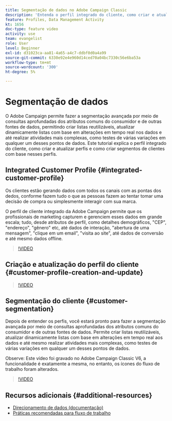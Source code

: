 ```yaml
---
title: Segmentação de dados no Adobe Campaign Classic
description: 'Entenda o perfil integrado do cliente, como criar e atualizar perfis e como criar segmentos de clientes com base nesses perfis. '
feature: Profiles, Data Management Activity
kt: 1656
doc-type: feature video
activity: use
team: evangelist
role: User
level: Beginner
exl-id: d31023ca-aa81-4a65-a4c7-ddbf0d0a4a99
source-git-commit: 6330e92e4e960d14ced70a04bc7330c56e6ba53a
workflow-type: tm+mt
source-wordcount: '300'
ht-degree: 5%

---
```


# Segmentação de dados

O Adobe Campaign permite fazer a segmentação avançada por meio de consultas aprofundadas dos atributos comuns do consumidor e de outras fontes de dados, permitindo criar listas reutilizáveis, atualizar dinamicamente listas com base em alterações em tempo real nos dados e até realizar atividades mais complexas, como testes de várias variações em qualquer um desses pontos de dados. Este tutorial explica o perfil integrado do cliente, como criar e atualizar perfis e como criar segmentos de clientes com base nesses perfis.

## Integrated Customer Profile {#integrated-customer-profile}

Os clientes estão gerando dados com todos os canais com as pontas dos dedos, conforme fazem tudo o que as pessoas fazem ao tentar tomar uma decisão de compra ou simplesmente interagir com sua marca.

O perfil de cliente integrado da Adobe Campaign permite que os profissionais de marketing capturem e gerenciem esses dados em grande escala; tudo, desde atributos de perfil, como detalhes demográficos, &quot;CEP&quot;, &quot;endereço&quot;, &quot;gênero&quot; etc, até dados de interação, &quot;abertura de uma mensagem&quot;, &quot;clique em um email&quot;, &quot;visita ao site&quot;, até dados de conversão e até mesmo dados offline.

>[!VIDEO](https://video.tv.adobe.com/v/23629?quality=12)

## Criação e atualização do perfil do cliente {#customer-profile-creation-and-update}

>[!VIDEO](https://video.tv.adobe.com/v/23632?quality=12)

## Segmentação do cliente  {#customer-segmentation}

Depois de entender os perfis, você estará pronto para fazer a segmentação avançada por meio de consultas aprofundadas dos atributos comuns do consumidor e de outras fontes de dados. Permite criar listas reutilizáveis, atualizar dinamicamente listas com base em alterações em tempo real aos dados e até mesmo realizar atividades mais complexas, como testes de várias variações em qualquer um desses pontos de dados.

Observe: Este vídeo foi gravado no Adobe Campaign Classic V6, a funcionalidade é exatamente a mesma, no entanto, os ícones do fluxo de trabalho foram alterados.

>[!VIDEO](https://video.tv.adobe.com/v/23635?quality=12)

## Recursos adicionais {#additional-resources}

* [Direcionamento de dados (documentação)](https://experienceleague.adobe.com/docs/campaign-classic/using/automating-with-workflows/introduction/targeting-data.html)
* [Práticas recomendadas para fluxo de trabalho](https://experienceleague.adobe.com/docs/campaign-classic/using/automating-with-workflows/introduction/workflow-best-practices.html?lang=pt-BR)
